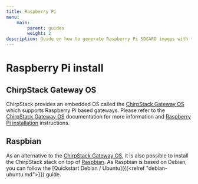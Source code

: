 ```yaml
---
title: Raspberry Pi
menu:
    main:
        parent: guides
        weight: 2
description: Guide on how to generate Raspberry Pi SDCARD images with the packet-forwarder and ChirpStack components pre-installed.
---
```


# Raspberry Pi install

## ChirpStack Gateway OS

ChirpStack provides an embedded OS called the [ChirpStack Gateway OS](/gateway-os/)
which supports Raspberry Pi based gateways. Please refer to the
[ChirpStack Gateway OS](/gateway-os/) documentation for more information and
[Raspberry Pi installation](/gateway-os/install/raspberrypi/) instructions.

## Raspbian

As an alternative to the [ChirpStack Gateway OS](/gateway-os/), it is also possible
to install the ChirpStack stack on top of [Raspbian](http://raspbian.org/). As
Raspbian is based on Debian, you can follow the [Quickstart Debian / Ubuntu]({{<relref "debian-ubuntu.md">}})
guide.
